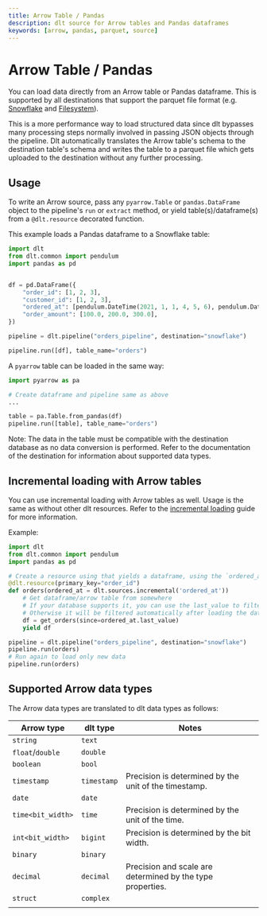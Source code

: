 ```yaml
---
title: Arrow Table / Pandas
description: dlt source for Arrow tables and Pandas dataframes
keywords: [arrow, pandas, parquet, source]
---
```


# Arrow Table / Pandas

You can load data directly from an Arrow table or Pandas dataframe.
This is supported by all destinations that support the parquet file format (e.g. [Snowflake](../destinations/snowflake.md) and [Filesystem](../destinations/filesystem.md)).

This is a more performance way to load structured data since dlt bypasses many processing steps normally involved in passing JSON objects through the pipeline.
Dlt automatically translates the Arrow table's schema to the destination table's schema and writes the table to a parquet file which gets uploaded to the destination without any further processing.

## Usage

To write an Arrow source, pass any `pyarrow.Table` or `pandas.DataFrame` object to the pipeline's `run` or `extract` method, or yield table(s)/dataframe(s) from a `@dlt.resource` decorated function.

This example loads a Pandas dataframe to a Snowflake table:

```python
import dlt
from dlt.common import pendulum
import pandas as pd


df = pd.DataFrame({
    "order_id": [1, 2, 3],
    "customer_id": [1, 2, 3],
    "ordered_at": [pendulum.DateTime(2021, 1, 1, 4, 5, 6), pendulum.DateTime(2021, 1, 3, 4, 5, 6), pendulum.DateTime(2021, 1, 6, 4, 5, 6)],
    "order_amount": [100.0, 200.0, 300.0],
})

pipeline = dlt.pipeline("orders_pipeline", destination="snowflake")

pipeline.run([df], table_name="orders")
```

A `pyarrow` table can be loaded in the same way:

```python
import pyarrow as pa

# Create dataframe and pipeline same as above
...

table = pa.Table.from_pandas(df)
pipeline.run([table], table_name="orders")
```

Note: The data in the table must be compatible with the destination database as no data conversion is performed. Refer to the documentation of the destination for information about supported data types.

## Incremental loading with Arrow tables

You can use incremental loading with Arrow tables as well.
Usage is the same as without other dlt resources. Refer to the [incremental loading](/general-usage/incremental-loading.md) guide for more information.

Example:

```python
import dlt
from dlt.common import pendulum
import pandas as pd

# Create a resource using that yields a dataframe, using the `ordered_at` field as an incremental cursor
@dlt.resource(primary_key="order_id")
def orders(ordered_at = dlt.sources.incremental('ordered_at'))
    # Get dataframe/arrow table from somewhere
    # If your database supports it, you can use the last_value to filter data at the source.
    # Otherwise it will be filtered automatically after loading the data.
    df = get_orders(since=ordered_at.last_value)
    yield df

pipeline = dlt.pipeline("orders_pipeline", destination="snowflake")
pipeline.run(orders)
# Run again to load only new data
pipeline.run(orders)
```

## Supported Arrow data types

The Arrow data types are translated to dlt data types as follows:

| Arrow type        | dlt type    | Notes                                                      |
|-------------------|-------------|------------------------------------------------------------|
| `string`          | `text`      |                                                            |
| `float`/`double`  | `double`    |                                                            |
| `boolean`         | `bool`      |                                                            |
| `timestamp`       | `timestamp` | Precision is determined by the unit of the timestamp.      |
| `date`            | `date`      |                                                            |
| `time<bit_width>` | `time`      | Precision is determined by the unit of the time.           |
| `int<bit_width>`  | `bigint`    | Precision is determined by the bit width.                  |
| `binary`          | `binary`    |                                                            |
| `decimal`         | `decimal`   | Precision and scale are determined by the type properties. |
| `struct`          | `complex`   |                                                            |
|                   |             |                                                            |

    
    




    
    


